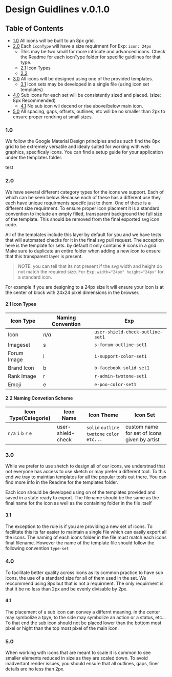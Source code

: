 # Design Guidlines v.0.1.0

## Table of Contents

- [1.0](#10) All icons will be built to an 8px grid.
- [2.0](#20) Each `iconType` will have a size requirment For Exp: `icon: 24px`
	* This may be two small for more intricate and advanced icons. Check the Readme for each iocnType folder for specific guidlines for that type.
	* [2.1](#21-icon-types) Icon Types
	* [2.2](#22-naming-convention-scheme)
- [3.0](#30) All icons will be designed using one of the provided templates. 
	* [3.1](#31) Icon sets may be developed in a single file (using icon set templates)
- [4.0](#40) Sub icons for each set will be consistently sized and placed. (size: 8px Recommended)
	* [4.1](#41) No sub icon wil decend or rise above/below main icon.
- [5.0](#50) All spacing, gaps, offsets, outlines, etc will be no smaller than 2px to ensure proper rendring at small sizes.

### 1.0

We follow the Google Material Design principles and as such find the 8px grid to be extremely versatile and idealy suited for working with web graphics, specificaly icons. You can find a setup guide for your application under the templates folder.

<span class="btn-danger">test</span>

### 2.0

We have several different category types for the icons we support. Each of which can be seen below. Because each of these has a different use they each have unique requirments specifc just to them. One of these is a different size requirment. To ensure proper icon placment it is a standard convention to include an empty filled, transparent background the full size of the template. This should be removed from the final exported svg icon code. 

All of the templates include this layer by default for you and we have tests that will automated checks for it in the final svg pull request. The acception here is the template for sets. by default it only contains 9 icons in a grid. Make sure to duplicate an entire folder when adding a new icon to ensure that this transparent layer is present.

> NOTE: you can tell that its not present if the svg width and height do not match the required size. For Exp: `width="24px" height="24px"` for a standard icon.

For example if you are designing to a 24px size it will ensure your icon is at the center of block with 24x24 pixel dimensions in the browser.

#### 2.1 Icon Types
| Icon Type  | Naming Convention | Exp |
| ------------- | ------------- | ------------- |
| Icon  | *n/a* | `user-shield-check-outline-set1` |
| Imageset  | s  | `s-forum-outline-set1`|
| Forum Image  | i  | `i-support-color-set1` |
| Brand Icon  | b  | `b-facebook-solid-set1` |
| Rank Image  | r  | `r-admin-twotone-set1` |
| Emoji  | e  | `e-poo-color-set1` |

#### 2.2 Naming Convetion Scheme

| Icon Type(Categorie) | Icon Name | Icon Theme | Icon Set |
|----------------------|------------------------|------------|----------|
| `n/a` `i` `b` `r` `e` | user-shield-check | `solid` `outline` `twotone` `color` `etc...` | custom name for set of icons given by artist |

### 3.0

While we prefer to use shetch to design all of our icons, we understnad that not everyone has access to use sketch or may prefer a different tool. To this end we tray to maintian templates for all the popular tools out there. You can find more info in the Readme for the templates folder.

Each icon should be developed using on of the templates provided and saved in a state ready to export. The filename should be the same as the final name for the icon as well as the containing folder in the file itself

#### 3.1

The exception to the rule is if you are providing a new set of icons. To facilitate this its far easier to maintain a single file which can easily export all the icons. The naming of each icons folder in the file must match each icons final filename. However the name of the template file should follow the following convention `type-set`

### 4.0

To facilitate better quality across icons as its common practice to have sub icons, the use of a standard size for all of them used in the set. We reccommend using 8px but that is not a requirment. The only requirment is that it be no less than 2px and be evenly divisable by 2px.

#### 4.1

The placement of a sub icon can convey a differnt meaning. in the center may symbolize a tpye, to the side may symbolize an action or a status, etc... To that end the sub icon should not be placed lower than the bottom most pixel or hight than the top most pixel of the main icon.

### 5.0

When working with icons that are meant to scale it is common to see smaller elements reduced in size as they are scaled down. To avoid inadvertant render issues, you should ensure that all outlines, gaps, finer details are no less than 2px.
